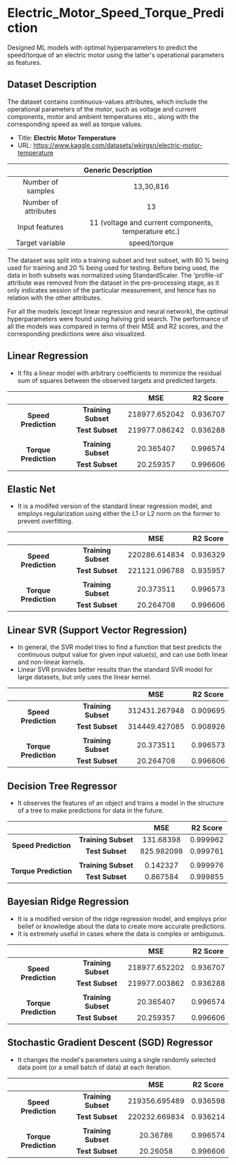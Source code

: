 # Electric_Motor_Speed_Torque_Prediction
Designed ML models with optimal hyperparameters to predict the speed/torque of an electric motor using the latter's operational parameters as features.

## Dataset Description
The dataset contains continuous-values attributes, which include the operational parameters of the motor, such as voltage and current components, motor and ambient temperatures etc., along with the corresponding speed as well as torque values.
* Title: **Electric Motor Temperature**
* URL: https://www.kaggle.com/datasets/wkirgsn/electric-motor-temperature
<table>
<thead>
  <tr>
    <th align="center" colspan="2">Generic Description</th>
  </tr>
</thead>
<tbody>
  <tr>
    <td align="center">Number of samples</td>
    <td align="center">13,30,816</td>
  </tr>
  <tr>
    <td align="center">Number of attributes</td>
    <td align="center">13</td>
  </tr>
  <tr>
    <td align="center">Input features</td>
    <td align="center">11 (voltage and current components, temperature etc.)</td>
  </tr>
  <tr>
    <td align="center">Target variable</td>
    <td align="center">speed/torque</td>
  </tr>
</tbody>
</table>

The dataset was split into a training subset and test subset, with 80 % being used for training and 20 % being used for testing. Before being used, the data in both subsets was normalized using StandardScaler. The 'profile-id' attribute was removed from the dataset in the pre-processing stage, as it only indicates session of the particular measurement, and hence has no relation with the other attributes. 

For all the models (except linear regression and neural network), the optimal hyperparameters were found using halving grid search. The performance of all the models was compared in terms of their MSE and R2 scores, and the corresponding predictions were also visualized.

## Linear Regression
* It fits a linear model with arbitrary coefficients to minimize the residual sum of squares between the observed targets and predicted targets.
<table>
  <thead>
    <tr>
      <th align="center"></th>
      <th align="center"></th>
      <th align="center">MSE</th>
      <th align="center">R2 Score</th>
    </tr>
  </thead>
  <tbody>
    <tr>
      <td align="center" rowspan="2"><strong>Speed Prediction</strong></td>
      <td align="center"><strong>Training Subset</strong></td>
      <td align="center">218977.652042</td>
      <td align="center">0.936707</td>
    </tr>
    <tr>
      <td align="center"><strong>Test Subset</strong></td>
      <td align="center">219977.086242</td>
      <td align="center">0.936288</td>
    </tr>
    <tr>
      <td align="center" colspan="6"></td>
    </tr>
    <tr>
      <td align="center" rowspan="2"><strong>Torque Prediction</strong></td>
      <td align="center"><strong>Training Subset</strong></td>
      <td align="center">20.365407</td>
      <td align="center">0.996574</td>
    </tr>
    <tr>
      <td align="center"><strong>Test Subset</strong></td>
      <td align="center">20.259357</td>
      <td align="center">0.996606</td>
    </tr>
  </tbody>
  </table>

## Elastic Net
* It is a modifed version of the standard linear regression model, and employs regularization using either the L1 or L2 norm on the former to prevent overfitting.
<table>
  <thead>
    <tr>
      <th align="center"></th>
      <th align="center"></th>
      <th align="center">MSE</th>
      <th align="center">R2 Score</th>
    </tr>
  </thead>
  <tbody>
    <tr>
      <td align="center" rowspan="2"><strong>Speed Prediction</strong></td>
      <td align="center"><strong>Training Subset</strong></td>
      <td align="center">220286.614834</td>
      <td align="center">0.936329</td>
    </tr>
    <tr>
      <td align="center"><strong>Test Subset</strong></td>
      <td align="center">221121.096788</td>
      <td align="center">0.935957</td>
    </tr>
    <tr>
      <td align="center" colspan="6"></td>
    </tr>
    <tr>
      <td align="center" rowspan="2"><strong>Torque Prediction</strong></td>
      <td align="center"><strong>Training Subset</strong></td>
      <td align="center">20.373511</td>
      <td align="center">0.996573</td>
    </tr>
    <tr>
      <td align="center"><strong>Test Subset</strong></td>
      <td align="center">20.264708</td>
      <td align="center">0.996606</td>
    </tr>
  </tbody>
  </table>

## Linear SVR (Support Vector Regression)
* In general, the SVR model tries to find a function that best predicts the continuous output value for given input value(s), and can use both linear and non-linear kernels.
* Linear SVR provides better results than the standard SVR model for large datasets, but only uses the linear kernel.
<table>
  <thead>
    <tr>
      <th align="center"></th>
      <th align="center"></th>
      <th align="center">MSE</th>
      <th align="center">R2 Score</th>
    </tr>
  </thead>
  <tbody>
    <tr>
      <td align="center" rowspan="2"><strong>Speed Prediction</strong></td>
      <td align="center"><strong>Training Subset</strong></td>
      <td align="center">312431.267948</td>
      <td align="center">0.909695</td>
    </tr>
    <tr>
      <td align="center"><strong>Test Subset</strong></td>
      <td align="center">314449.427085</td>
      <td align="center">0.908926</td>
    </tr>
    <tr>
      <td align="center" colspan="6"></td>
    </tr>
    <tr>
      <td align="center" rowspan="2"><strong>Torque Prediction</strong></td>
      <td align="center"><strong>Training Subset</strong></td>
      <td align="center">20.373511</td>
      <td align="center">0.996573</td>
    </tr>
    <tr>
      <td align="center"><strong>Test Subset</strong></td>
      <td align="center">20.264708</td>
      <td align="center">0.996606</td>
    </tr>
  </tbody>
  </table>

## Decision Tree Regressor
* It observes the features of an object and trains a model in the structure of a tree to make predictions for data in the future.
<table>
  <thead>
    <tr>
      <th align="center"></th>
      <th align="center"></th>
      <th align="center">MSE</th>
      <th align="center">R2 Score</th>
    </tr>
  </thead>
  <tbody>
    <tr>
      <td align="center" rowspan="2"><strong>Speed Prediction</strong></td>
      <td align="center"><strong>Training Subset</strong></td>
      <td align="center">131.68398</td>
      <td align="center">0.999962</td>
    </tr>
    <tr>
      <td align="center"><strong>Test Subset</strong></td>
      <td align="center">825.982098</td>
      <td align="center">0.999761</td>
    </tr>
    <tr>
      <td align="center" colspan="6"></td>
    </tr>
    <tr>
      <td align="center" rowspan="2"><strong>Torque Prediction</strong></td>
      <td align="center"><strong>Training Subset</strong></td>
      <td align="center">0.142327</td>
      <td align="center">0.999976</td>
    </tr>
    <tr>
      <td align="center"><strong>Test Subset</strong></td>
      <td align="center">0.867584</td>
      <td align="center">0.999855</td>
    </tr>
  </tbody>
  </table>

## Bayesian Ridge Regression
* It is a modified version of the ridge regression model, and employs prior belief or knowledge about the data to create more accurate predictions.
* It is extremely useful in cases where the data is complex or ambiguous.
<table>
  <thead>
    <tr>
      <th align="center"></th>
      <th align="center"></th>
      <th align="center">MSE</th>
      <th align="center">R2 Score</th>
    </tr>
  </thead>
  <tbody>
    <tr>
      <td align="center" rowspan="2"><strong>Speed Prediction</strong></td>
      <td align="center"><strong>Training Subset</strong></td>
      <td align="center">218977.652202</td>
      <td align="center">0.936707</td>
    </tr>
    <tr>
      <td align="center"><strong>Test Subset</strong></td>
      <td align="center">219977.003862</td>
      <td align="center">0.936288</td>
    </tr>
    <tr>
      <td align="center" colspan="6"></td>
    </tr>
    <tr>
      <td align="center" rowspan="2"><strong>Torque Prediction</strong></td>
      <td align="center"><strong>Training Subset</strong></td>
      <td align="center">20.365407</td>
      <td align="center">0.996574</td>
    </tr>
    <tr>
      <td align="center"><strong>Test Subset</strong></td>
      <td align="center">20.259357</td>
      <td align="center">0.996606</td>
    </tr>
  </tbody>
  </table>

## Stochastic Gradient Descent (SGD) Regressor
* It changes the model's parameters using a single randomly selected data point (or a small batch of data) at each iteration.
<table>
  <thead>
    <tr>
      <th align="center"></th>
      <th align="center"></th>
      <th align="center">MSE</th>
      <th align="center">R2 Score</th>
    </tr>
  </thead>
  <tbody>
    <tr>
      <td align="center" rowspan="2"><strong>Speed Prediction</strong></td>
      <td align="center"><strong>Training Subset</strong></td>
      <td align="center">219356.695489</td>
      <td align="center">0.936598</td>
    </tr>
    <tr>
      <td align="center"><strong>Test Subset</strong></td>
      <td align="center">220232.669834</td>
      <td align="center">0.936214</td>
    </tr>
    <tr>
      <td align="center" colspan="6"></td>
    </tr>
    <tr>
      <td align="center" rowspan="2"><strong>Torque Prediction</strong></td>
      <td align="center"><strong>Training Subset</strong></td>
      <td align="center">20.36786</td>
      <td align="center">0.996574</td>
    </tr>
    <tr>
      <td align="center"><strong>Test Subset</strong></td>
      <td align="center">20.26058</td>
      <td align="center">0.996606</td>
    </tr>
  </tbody>
  </table>
